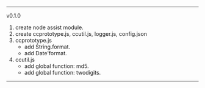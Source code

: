 
---------------------------------------------------------------
v0.1.0
1. create node assist module.
2. create ccprototype.js, ccutil.js, logger.js, config.json
3. ccprototype.js
    * add String.format.
    * add Date'format.
4. ccutil.js
    * add global function: md5.
    * add global function: twodigits.

---------------------------------------------------------------